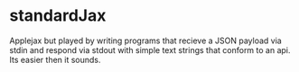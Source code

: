 # standardJax
Applejax but played by writing programs that recieve a JSON payload via stdin and respond via stdout with simple text strings that conform to an api. Its easier then it sounds.
